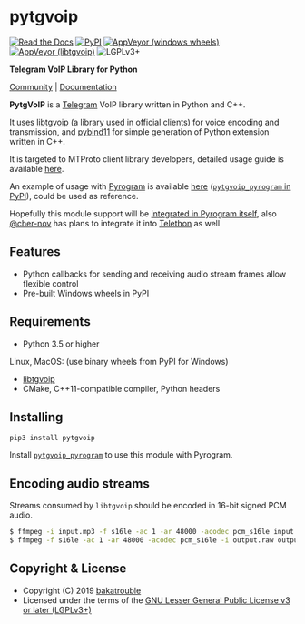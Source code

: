 # pytgvoip
 
[![Read the Docs](https://img.shields.io/readthedocs/pytgvoip.svg)](https://pytgvoip.rtfd.io) [![PyPI](https://img.shields.io/pypi/v/pytgvoip.svg?style=flat)](https://pypi.org/project/pytgvoip/) [![AppVeyor (windows wheels)](https://img.shields.io/appveyor/ci/bakatrouble/pylibtgvoip.svg?label=windows%20wheels%20build&style=flat)](https://ci.appveyor.com/project/bakatrouble/pylibtgvoip) [![AppVeyor (libtgvoip)](https://img.shields.io/appveyor/ci/bakatrouble/libtgvoip.svg?label=libtgvoip%20windows%20build&style=flat)](https://ci.appveyor.com/project/bakatrouble/libtgvoip) ![LGPLv3+](https://img.shields.io/pypi/l/pytgvoip.svg?style=flat)
 
**Telegram VoIP Library for Python**

[Community](https://t.me/pytgvoip) | [Documentation](https://pytgvoip.rtfd.io)

**PytgVoIP** is a [Telegram](https://telegram.org/) VoIP library written in Python and C++.

It uses [libtgvoip](https://github.com/grishka/libtgvoip) (a library used in official clients) 
for voice encoding and transmission, and [pybind11](https://github.com/pybind/pybind11) for simple 
generation of Python extension written in C++.

It is targeted to MTProto client library developers, detailed usage guide is available [here](https://pytgvoip.readthedocs.io/en/latest/guides/usage.html).

An example of usage with [Pyrogram](https://github.com/pyrogram/pyrogram) is available [here](https://github.com/bakatrouble/pytgvoip_pyrogram) ([`pytgvoip_pyrogram` in PyPI](https://pypi.org/project/pytgvoip_pyrogram/)), could be used as reference.

Hopefully this module support will be [integrated in Pyrogram itself](https://github.com/pyrogram/pyrogram/pull/218), also [@cher-nov](https://github.com/cher-nov) has plans to integrate it into [Telethon](https://github.com/LonamiWebs/Telethon) as well

## Features
* Python callbacks for sending and receiving audio stream frames allow flexible control
* Pre-built Windows wheels in PyPI

## Requirements
* Python 3.5 or higher

Linux, MacOS: (use binary wheels from PyPI for Windows)
* [libtgvoip](https://pytgvoip.readthedocs.io/en/latest/guides/libtgvoip.html)
* CMake, C++11-compatible compiler, Python headers

## Installing
```pip3 install pytgvoip```

Install [`pytgvoip_pyrogram`](https://github.com/bakatrouble/pytgvoip_pyrogram) to use this module with Pyrogram.


## Encoding audio streams
Streams consumed by `libtgvoip` should be encoded in 16-bit signed PCM audio.
```bash
$ ffmpeg -i input.mp3 -f s16le -ac 1 -ar 48000 -acodec pcm_s16le input.raw  # encode
$ ffmpeg -f s16le -ac 1 -ar 48000 -acodec pcm_s16le -i output.raw output.mp3  # decode
```

## Copyright & License
* Copyright (C) 2019 [bakatrouble](https://github.com/bakatrouble)
* Licensed under the terms of the [GNU Lesser General Public License v3 or later (LGPLv3+)](COPYING.lesser)
